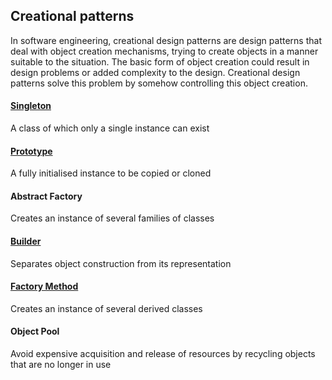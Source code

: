 ## Creational patterns
In software engineering, creational design patterns are design patterns that deal with object creation mechanisms, trying to create objects in a manner suitable to the situation. The basic form of object creation could result in design problems or added complexity to the design. Creational design patterns solve this problem by somehow controlling this object creation.

#### [Singleton](https://github.com/paresh-bhave/sdp/tree/master/src/creational/singleton)
A class of which only a single instance can exist

#### [Prototype](https://github.com/paresh-bhave/sdp/tree/master/src/creational/prototype)
A fully initialised instance to be copied or cloned

#### Abstract Factory
Creates an instance of several families of classes

#### [Builder](https://github.com/paresh-bhave/sdp/tree/master/src/creational/builder)
Separates object construction from its representation

#### [Factory Method](https://github.com/paresh-bhave/sdp/tree/master/src/creational/factory)
Creates an instance of several derived classes

#### Object Pool
Avoid expensive acquisition and release of resources by recycling objects that are no longer in use
